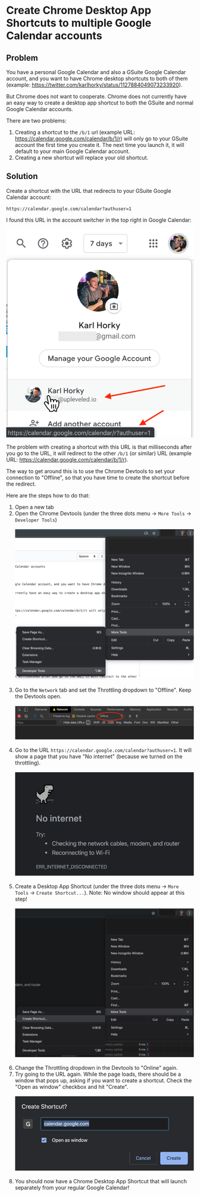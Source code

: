 # Create Chrome Desktop App Shortcuts to multiple Google Calendar accounts

## Problem

You have a personal Google Calendar and also a GSuite Google Calendar account, and you want to have Chrome desktop shortcuts to both of them (example: https://twitter.com/karlhorky/status/1127884049073233920).

But Chrome does not want to cooperate. Chrome does not currently have an easy way to create a desktop app shortcut to both the GSuite and normal Google Calendar accounts.

There are two problems:

1. Creating a shortcut to the `/b/1` url (example URL: https://calendar.google.com/calendar/b/1/r) will only go to your GSuite account the first time you create it. The next time you launch it, it will default to your main Google Calendar account.
2. Creating a new shortcut will replace your old shortcut.

## Solution

Create a shortcut with the URL that redirects to your GSuite Google Calendar account:

```
https://calendar.google.com/calendar?authuser=1
```

I found this URL in the account switcher in the top right in Google Calendar:

<img src="gsuite-google-calendar-chrome-desktop-app-shortcut-acct-switcher.png" alt="" />

The problem with creating a shortcut with this URL is that milliseconds after you go to the URL, it will redirect to the other `/b/1` (or similar) URL (example URL: https://calendar.google.com/calendar/b/1/r).

The way to get around this is to use the Chrome Devtools to set your connection to "Offline", so that you have time to create the shortcut before the redirect.

Here are the steps how to do that:

1. Open a new tab
2. Open the Chrome Devtools (under the three dots menu -> `More Tools` -> `Developer Tools`)<br /><br />
   <img src="gsuite-google-calendar-chrome-desktop-app-shortcut-devtools.png" alt="" /><br /><br />
3. Go to the `Network` tab and set the Throttling dropdown to "Offline". Keep the Devtools open.<br /><br />
   <img src="gsuite-google-calendar-chrome-desktop-app-shortcut-network-offline.png" alt="" /><br /><br />
4. Go to the URL `https://calendar.google.com/calendar?authuser=1`. It will show a page that you have "No internet" (because we turned on the throttling).<br /><br />
   <img src="gsuite-google-calendar-chrome-desktop-app-shortcut-no-internet.png" alt="" /><br /><br />
5. Create a Desktop App Shortcut (under the three dots menu -> `More Tools` -> `Create Shortcut...`). Note: No window should appear at this step!<br /><br />
   <img src="gsuite-google-calendar-chrome-desktop-app-shortcut-create-shortcut.png" alt="" /><br /><br />
6. Change the Throttling dropdown in the Devtools to "Online" again.
7. Try going to the URL again. While the page loads, there should be a window that pops up, asking if you want to create a shortcut. Check the "Open as window" checkbox and hit "Create".<br /><br />
   <img src="gsuite-google-calendar-chrome-desktop-app-shortcut-create-shortcut-window.png" alt="" /><br /><br />
8. You should now have a Chrome Desktop App Shortcut that will launch separately from your regular Google Calendar!
